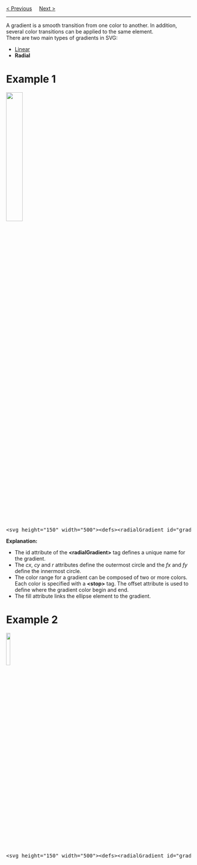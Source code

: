 <a href="/HTML/Gradient/SVG/Linear.md">&lt; Previous</a>
&nbsp;&nbsp;&nbsp;
<a href="/HTML/Gradient/GoogleMaps/Main.md">Next &gt;</a>
<hr>
A gradient is a smooth transition from one color to another. In addition, several color transitions can be applied to the same element.
<br>
There are two main types of gradients in SVG:
<ul>
  <li><a href="Linear.md">Linear</a></li>
  <li><b>Radial</b></li>
</ul>
<h1>Example 1</h1>
<img src="https://i.imgur.com/6xxriPw.jpg" width="30%" height="auto">
<pre>&lt;svg height="150" width="500"&gt;&lt;defs&gt;&lt;radialGradient id="grad1" cx="50%" cy="50%" r="50%" fx="50%" fy="50%"&gt;&lt;stop offset="0%" style="stop-color:rgb(255,255,255);stop-opacity:0" /&gt;&lt;stop offset="100%" style="stop-color:rgb(0,0,255);stop-opacity:1" /&gt;&lt;/radialGradient&gt;&lt;/defs&gt;&lt;ellipse cx="200" cy="70" rx="85" ry="55" fill="url(#grad1)" /&gt;&lt;/svg&gt;</pre>
<b>Explanation:</b>
<ul>
  <li>The id attribute of the <b>&lt;radialGradient&gt;</b> tag defines a unique name for the gradient.</li>
  <li>The <i>cx</i>, <i>cy</i> and <i>r</i> attributes define the outermost circle and the <i>fx</i> and <i>fy</i> define the innermost circle.</li>
  <li>The color range for a gradient can be composed of two or more colors. Each color is specified with a <b>&lt;stop&gt;</b> tag. The offset attribute is used to define where the gradient color begin and end.</li>
  <li>The fill attribute links the ellipse element to the gradient.</li>
</ul>
<h1>Example 2</h1>
<img src="https://i.imgur.com/xPqVTkt.jpg" width="15%" height="auto">
<pre>&lt;svg height="150" width="500"&gt;&lt;defs&gt;&lt;radialGradient id="grad2" cx="20%" cy="30%" r="30%" fx="50%" fy="50%"&gt;&lt;stop offset="0%" style="stop-color:rgb(255,255,255);stop-opacity:0" /&gt;&lt;stop offset="100%" style="stop-color:rgb(0,0,255);stop-opacity:1" /&gt;&lt;/radialGradient&gt;&lt;/defs&gt;&lt;ellipse cx="200" cy="70" rx="85" ry="55" fill="url(#grad2)" /&gt;&lt;/svg&gt;</pre>
